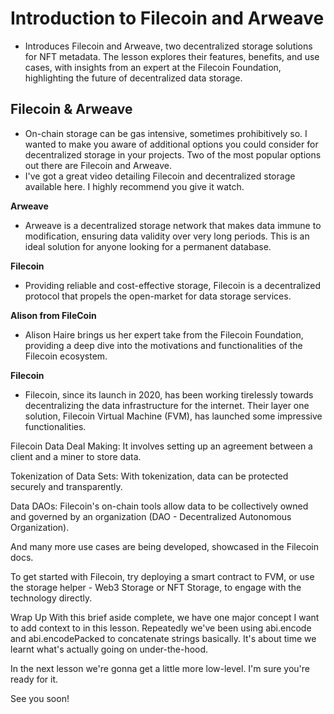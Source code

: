 # Introduction to Filecoin and Arweave
- Introduces Filecoin and Arweave, two decentralized storage solutions for NFT metadata. The lesson explores their features, benefits, and use cases, with insights from an expert at the Filecoin Foundation, highlighting the future of decentralized data storage.

## Filecoin & Arweave
- On-chain storage can be gas intensive, sometimes prohibitively so. I wanted to make you aware of additional options you could consider for decentralized storage in your projects. Two of the most popular options out there are Filecoin and Arweave.
- I've got a great video detailing Filecoin and decentralized storage available here. I highly recommend you give it watch.

**Arweave**
- Arweave is a decentralized storage network that makes data immune to modification, ensuring data validity over very long periods. This is an ideal solution for anyone looking for a permanent database.

**Filecoin**
- Providing reliable and cost-effective storage, Filecoin is a decentralized protocol that propels the open-market for data storage services.

**Alison from FileCoin**
- Alison Haire brings us her expert take from the Filecoin Foundation, providing a deep dive into the motivations and functionalities of the Filecoin ecosystem.

**Filecoin**
- Filecoin, since its launch in 2020, has been working tirelessly towards decentralizing the data infrastructure for the internet. Their layer one solution, Filecoin Virtual Machine (FVM), has launched some impressive functionalities.

Filecoin Data Deal Making: It involves setting up an agreement between a client and a miner to store data.

Tokenization of Data Sets: With tokenization, data can be protected securely and transparently.

Data DAOs: Filecoin's on-chain tools allow data to be collectively owned and governed by an organization (DAO - Decentralized Autonomous Organization).

And many more use cases are being developed, showcased in the Filecoin docs.

To get started with Filecoin, try deploying a smart contract to FVM, or use the storage helper - Web3 Storage or NFT Storage, to engage with the technology directly.


Wrap Up
With this brief aside complete, we have one major concept I want to add context to in this lesson. Repeatedly we've been using abi.encode and abi.encodePacked to concatenate strings basically. It's about time we learnt what's actually going on under-the-hood.

In the next lesson we're gonna get a little more low-level. I'm sure you're ready for it.

See you soon!